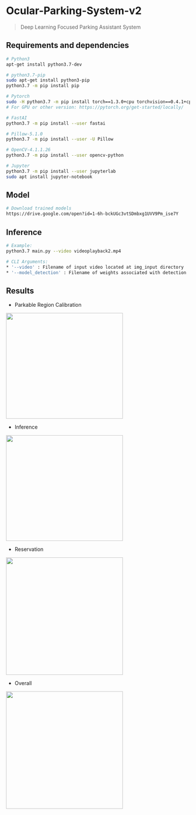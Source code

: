 # Ocular-Parking-System-v2

> Deep Learning Focused Parking Assistant System

## Requirements and dependencies

``` bash
# Python3
apt-get install python3.7-dev

# python3.7-pip
sudo apt-get install python3-pip
python3.7 -m pip install pip

# Pytorch
sudo -H python3.7 -m pip install torch==1.3.0+cpu torchvision==0.4.1+cpu -f https://download.pytorch.org/whl/torch_stable.html
# For GPU or other version: https://pytorch.org/get-started/locally/

# FastAI
python3.7 -m pip install --user fastai

# Pillow-5.1.0
python3.7 -m pip install --user -U Pillow

# OpenCV-4.1.1.26
python3.7 -m pip install --user opencv-python

# Jupyter
python3.7 -m pip install --user jupyterlab
sudo apt install jupyter-notebook
```

## Model

``` bash
# Download trained models
https://drive.google.com/open?id=1-6h-bckUGc3vtSDmbxg1UVV9Pm_ise7Y
```

## Inference

``` bash
# Example:
python3.7 main.py --video videoplayback2.mp4

# CLI Arguments:
* '--video' : Filename of input video located at img_input directory
* '--model_detection' : Filename of weights associated with detection
```

## Results

* Parkable Region Calibration

<img src="https://raw.githubusercontent.com/Skelliger7/Ocular-Parking-System-v2/master/vid_output/1_calibrate.gif?token=AIORJVIVAXLYZ5OHFI6FOFS6G2OZW" width="320" height="289">

* Inference

<img src="https://github.com/Skelliger7/Ocular-Parking-System-v2/raw/master/vid_output/2_inference.gif" width="320" height="289">

* Reservation

<img src="https://raw.githubusercontent.com/Skelliger7/Ocular-Parking-System-v2/master/vid_output/3_reservation.gif?token=AIORJVPSVMPQBJLMLDX5GFC6G2N6Y" width="320" height="321">

* Overall

<img src="https://github.com/Skelliger7/Ocular-Parking-System-v2/blob/master/vid_output/4_overall.gif?raw=true" width="320" height="321">
